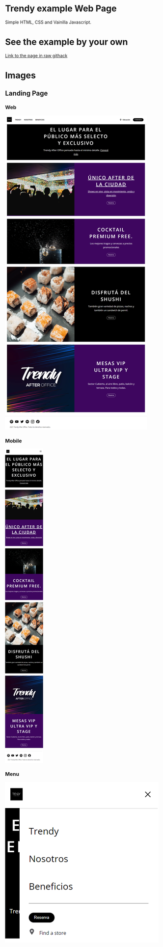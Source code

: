 # Trendy example Web Page

Simple HTML, CSS and Vainilla Javascript.

# See the example by your own

[Link to the page in raw githack](https:)

# Images

## Landing Page
### Web
![Web](./img/examples/web.png)

### Mobile
![Mobile](./img/examples/mobile.png)

### Menu
![Menu](./img/examples/menu.png)